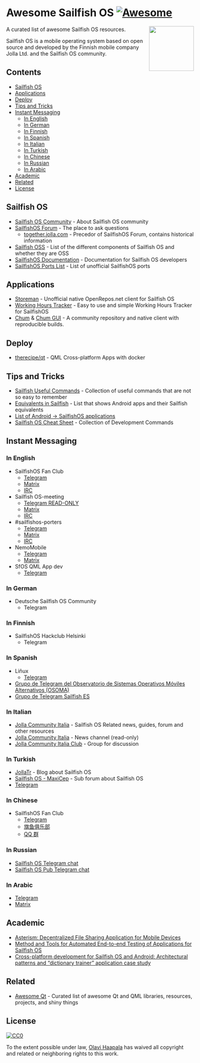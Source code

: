 # Awesome Sailfish OS [![Awesome](https://awesome.re/badge.svg)](https://awesome.re)

[<img src="sfos_fans.jpg" align="right" width="120">](https://sailfishos.org/community/)

A curated list of awesome Sailfish OS resources.

Sailfish OS is a mobile operating system based on open source and developed by the Finnish mobile company Jolla Ltd. and the Sailfish OS community.

## Contents

<!-- START doctoc generated TOC please keep comment here to allow auto update -->
<!-- DON'T EDIT THIS SECTION, INSTEAD RE-RUN doctoc TO UPDATE -->
<!-- DON'T EDIT THIS SECTION, INSTEAD RE-RUN doctoc TO UPDATE -->

- [Sailfish OS](#sailfish-os)
- [Applications](#applications)
- [Deploy](#deploy)
- [Tips and Tricks](#tips-and-tricks)
- [Instant Messaging](#instant-messaging)
  - [In English](#in-english)
  - [In German](#in-german)
  - [In Finnish](#in-finnish)
  - [In Spanish](#in-spanish)
  - [In Italian](#in-italian)
  - [In Turkish](#in-turkish)
  - [In Chinese](#in-chinese)
  - [In Russian](#in-russian)
  - [In Arabic](#in-arabic)
- [Academic](#academic)
- [Related](#related)
- [License](#license)

<!-- END doctoc generated TOC please keep comment here to allow auto update -->

## Sailfish OS

- [Sailfish OS Community](https://sailfishos.org/community/) - About Sailfish OS
  community
- [SailfishOS Forum](https://forum.sailfishos.org) - The place to ask
  questions
  - [together.jolla.com](https://together.jolla.com/questions/) - Precedor of SailfishOS Forum, contains historical information
- [Sailfish OSS](https://wiki.merproject.org/wiki/SailfishOSS) - List of the
  different components of Sailfish OS and whether they are OSS
- [SailfishOS Documentation](https://sailfishos.org/wiki/SailfishOS) -
  Documentation for Sailfish OS developers
- [SailfishOS Ports List](https://wiki.merproject.org/wiki/Adaptations/libhybris) -
  List of unofficial SailfishOS ports

## Applications

- [Storeman](https://github.com/mentaljam/harbour-storeman) - Unofficial native
  OpenRepos.net client for Sailfish OS
- [Working Hours Tracker](https://wht.olpe.fi/) - Easy to use and simple
  Working Hours Tracker for SailfishOS
- [Chum](https://github.com/sailfishos-chum/main) & [Chum GUI](https://github.com/sailfishos-chum/sailfishos-chum-gui) - A community repository and native client with reproducible builds.

## Deploy

- [therecipe/qt](https://github.com/therecipe/qt) - QML Cross-platform Apps with docker

## Tips and Tricks

- [Sailfish Useful Commands](https://github.com/olpeh/sailfish-useful-commands) -
  Collection of useful commands that are not so easy to remember
- [Equivalents in Sailfish](https://github.com/maidis/equivalentsinsailfish) - List that shows Android apps and their Sailfish equivalents
- [List of Android -> SailfishOS applications](https://forum.sailfishos.org/t/list-of-android-sailfish-os-applications/6866)
- [Sailfish OS Cheat Sheet](https://sailfishos.org/wiki/Sailfish_OS_Cheat_Sheet) - Collection of Development Commands

## Instant Messaging

### In English

- SailfishOS Fan Club
  - [Telegram](https://t.me/joinchat/gkQEMR5cOh1iMTA8)
  - [Matrix](https://matrix.to/#/%23_oftc_%23sailfishos-fanclub%3Amatrix.org)
  - [IRC](https://webchat.oftc.net/?channels=#sailfishos-fanclub)
- Sailfish OS-meeting
  - [Telegram READ-ONLY](https://t.me/joinchat/AAAAAFcbasJX67Fu-aGxxQ)
  - [Matrix](https://matrix.to/#/%23_oftc_%23sailfishos-meeting%3Amatrix.org)
  - [IRC](https://webchat.oftc.net/?channels=#sailfishos-meeting)
- #sailfishos-porters
  - [Telegram](https://t.me/sailfishos_porters)
  - [Matrix](https://matrix.to/#/%23_oftc_%23sailfishos-porters%3Amatrix.org)
  - [IRC](https://webchat.oftc.net/?channels=#sailfishos-porters)
- NemoMobile
  - [Telegram](https://t.me/NemoMobile)
  - [Matrix](https://matrix.to/#/%23nemomobile%3Amatrix.org)
- SfOS QML App dev
  - [Telegram](https://t.me/joinchat/Az9rWwlOc_JbRyYH7hxG7Q)

### In German

- Deutsche Sailfish OS Community
  - Telegram

### In Finnish

- SailfishOS Hackclub Helsinki
  - Telegram

### In Spanish

- Liñux
  - [Telegram](https://t.me/joinchat/AYOjv0Bp2yQI9r2vW29mPQ)
- [Grupo de Telegram del Observatorio de Sistemas Operativos Móviles Alternativos (OSOMA)](https://t.me/osomamx)
- [Grupo de Telegram Sailfish ES](https://t.me/sailfish_es)

### In Italian

- [Jolla Community Italia](https://jollacommunity.it) - Sailfish OS Related news, guides, forum and other resources
- [Jolla Community Italia](https://t.me/jollait) - News channel (read-only)
- [Jolla Community Italia Club](https://t.me/jollaitclub) - Group for discussion

### In Turkish

- [JollaTr](https://jollatr.blogspot.com.tr/) - Blog about Sailfish OS
- [Sailfish OS - MaxiCep](https://www.maxicep.com/forum/kategori/sailfish-os.765/) - Sub forum about Sailfish OS
- [Telegram](https://t.me/sailfishostr)

### In Chinese

- SailfishOS Fan Club
  - [Telegram](https://t.me/jollacn)
  - [旗鱼俱乐部](https://sailfishos.club)
  - [QQ 群](https://jq.qq.com/?_wv=1027&k=5Ci7vyS)

### In Russian

- [Sailfish OS Telegram chat](https://t.me/sailfishos)
- [Sailfish OS Pub Telegram chat](https://t.me/sailfishos_pub)

### In Arabic

- [Telegram](https://t.me/SFOS_AR)
- [Matrix](https://matrix.to/#/%23SFOS_AR%3Amatrix.org)

## Academic

- [Asterism: Decentralized File Sharing Application for Mobile Devices](https://www.researchgate.net/publication/330758943_Asterism_Decentralized_File_Sharing_Application_for_Mobile_Devices)
- [Method and Tools for Automated End-to-end Testing of Applications for Sailfish OS](https://dl.acm.org/citation.cfm?id=3180065)
- [Cross-platform development for Sailfish OS and Android: Architectural patterns and “dictionary trainer” application case study](https://ieeexplore.ieee.org/document/7892194)

## Related

- [Awesome Qt](https://github.com/mikalv/awesome-qt-qml/blob/master/README.md) -
  Curated list of awesome Qt and QML libraries, resources, projects, and shiny
  things

## License

[![CC0](http://mirrors.creativecommons.org/presskit/buttons/88x31/svg/cc-zero.svg)](https://creativecommons.org/publicdomain/zero/1.0/)

To the extent possible under law, [Olavi Haapala](https://github.com/olpeh) has waived all copyright and related or neighboring rights to this work.
